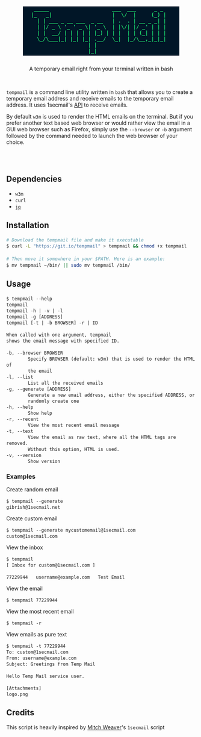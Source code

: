 <h1 align="center">
  <img src="images/logo.png">
</h1>
<p align="center"> A temporary email right from your terminal written in bash</p><br>

`tempmail` is a command line utility written in `bash` that allows you to create a temporary email address
and receive emails to the temporary email address. It uses 1secmail's [API](https://www.1secmail.com/api/)
to receive emails.

By default `w3m` is used to render the HTML emails on the terminal.
But if you prefer another text based web browser or would rather view the email in a GUI web browser such as Firefox, simply
use the `--browser` or `-b` argument followed by the command needed to launch the web browser of your choice.

<br>
<br>

## Dependencies
- `w3m`
- `curl`
- [`jq`](https://github.com/stedolan/jq)

## Installation

```bash
# Download the tempmail file and make it executable
$ curl -L "https://git.io/tempmail" > tempmail && chmod +x tempmail

# Then move it somewhere in your $PATH. Here is an example:
$ mv tempmail ~/bin/ || sudo mv tempmail /bin/
```

## Usage
```console
$ tempmail --help
tempmail
tempmail -h | -v | -l
tempmail -g [ADDRESS]
tempmail [-t | -b BROWSER] -r | ID

When called with one argument, tempmail
shows the email message with specified ID.

-b, --browser BROWSER
        Specify BROWSER (default: w3m) that is used to render the HTML of
        the email
-l, --list
        List all the received emails
-g, --generate [ADDRESS]
        Generate a new email address, either the specified ADDRESS, or
        randomly create one
-h, --help
        Show help
-r, --recent
        View the most recent email message
-t, --text
        View the email as raw text, where all the HTML tags are removed.
        Without this option, HTML is used.
-v, --version
        Show version
```

### Examples
Create random email
```console
$ tempmail --generate
gibrish@1secmail.net
```

Create custom email
```console
$ tempmail --generate mycustomemail@1secmail.com
custom@1secmail.com
```

View the inbox
```console
$ tempmail
[ Inbox for custom@1secmail.com ]

77229944   username@example.com   Test Email
```

View the email
```console
$ tempmail 77229944
```

View the most recent email
```console
$ tempmail -r
```

View emails as pure text
```console
$ tempmail -t 77229944
To: custom@1secmail.com
From: username@example.com
Subject: Greetings from Temp Mail

Hello Temp Mail service user.

[Attachments]
logo.png
```

## Credits
This script is heavily inspired by [Mitch Weaver](https://github.com/mitchweaver)'s `1secmail` script

